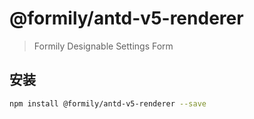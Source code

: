 # @formily/antd-v5-renderer

> Formily Designable Settings Form

## 安装

```bash
npm install @formily/antd-v5-renderer --save
```
